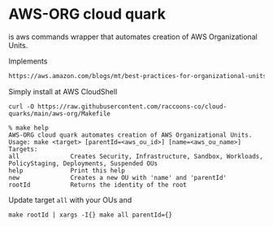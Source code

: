 # AWS-ORG cloud quark
is aws commands wrapper that automates creation of AWS Organizational Units.

Implements
````html
https://aws.amazon.com/blogs/mt/best-practices-for-organizational-units-with-aws-organizations/
````
Simply install at AWS CloudShell
````shell
curl -O https://raw.githubusercontent.com/raccoons-co/cloud-quarks/main/aws-org/Makefile
````
```shell
% make help              
AWS-ORG cloud quark automates creation of AWS Organizational Units.
Usage: make <target> [parentId=<aws_ou_id>] [name=<aws_ou_name>]
Targets:
all              Creates Security, Infrastructure, Sandbox, Workloads, PolicyStaging, Deployments, Suspended OUs
help             Print this help
new              Creates a new OU with 'name' and 'parentId'
rootId           Returns the identity of the root
````
Update target `all` with your OUs and
````shell
make rootId | xargs -I{} make all parentId={}
````